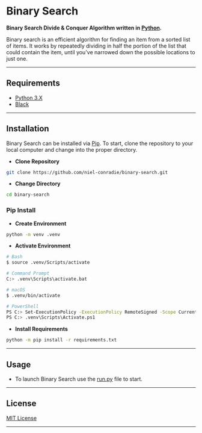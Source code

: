 # **Binary Search**

**Binary Search Divide & Conquer Algorithm written in [Python](https://www.python.org).**

Binary search is an efficient algorithm for finding an item from a sorted list of items. It works by repeatedly dividing in half the portion of the list that could contain the item, until you've narrowed down the possible locations to just one.

----

## **Requirements**

- [Python 3.X](https://www.python.org/downloads/)
- [Black](https://pypi.org/project/black/)

----

## **Installation**

Binary Search can be installed via [Pip](https://pypi.org/project/pip/). To start, clone the repository to your local computer and change into the proper directory.

- **Clone Repository**

```bash
git clone https://github.com/niel-conradie/binary-search.git
```

- **Change Directory**

```bash
cd binary-search
```

### **Pip Install**

- **Create Environment**

```bash
python -m venv .venv
```

- **Activate Environment**

```bash
# Bash
$ source .venv/Scripts/activate

# Command Prompt
C:> .venv\Scripts\activate.bat

# macOS
$ .venv/bin/activate

# PowerShell
PS C:> Set-ExecutionPolicy -ExecutionPolicy RemoteSigned -Scope CurrentUser
PS C:> .venv\Scripts\Activate.ps1
```

- **Install Requirements**

```bash
python -m pip install -r requirements.txt
```

----

## **Usage**

- To launch Binary Search use the [run.py](https://github.com/niel-conradie/binary-search/blob/master/binary-search/run.py) file to start.

----

## **License**

[MIT License](https://github.com/niel-conradie/Binary-Search/blob/master/LICENSE)

----
